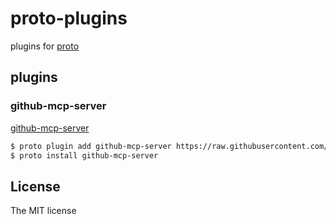 # proto-plugins

plugins for [proto](https://moonrepo.dev/proto)

## plugins

### github-mcp-server

[github-mcp-server](https://github.com/github/github-mcp-server)

```bash
$ proto plugin add github-mcp-server https://raw.githubusercontent.com/sasaplus1/proto-plugins/main/github-mcp-server/plugin.toml
$ proto install github-mcp-server
```

## License

The MIT license
